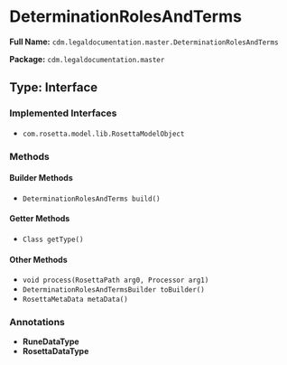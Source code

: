 # DeterminationRolesAndTerms

**Full Name:** `cdm.legaldocumentation.master.DeterminationRolesAndTerms`

**Package:** `cdm.legaldocumentation.master`

## Type: Interface

### Implemented Interfaces

- `com.rosetta.model.lib.RosettaModelObject`

### Methods

#### Builder Methods

- `DeterminationRolesAndTerms build()`

#### Getter Methods

- `Class getType()`

#### Other Methods

- `void process(RosettaPath arg0, Processor arg1)`
- `DeterminationRolesAndTermsBuilder toBuilder()`
- `RosettaMetaData metaData()`

### Annotations

- **RuneDataType**
- **RosettaDataType**

